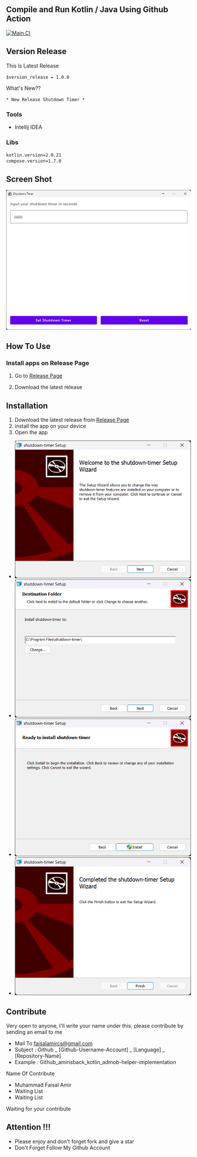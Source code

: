 ## Compile and Run Kotlin / Java Using Github Action

[![Main CI](https://github.com/amirisback/compile-run-kotlin-java-using-github-action/actions/workflows/ci.yml/badge.svg)](https://github.com/amirisback/compile-run-kotlin-java-using-github-action/actions/workflows/ci.yml)

## Version Release

This Is Latest Release

    $version_release = 1.0.0

What's New??

    * New Release Shutdown Timer *

### Tools

- Intellij IDEA

### Libs

```
kotlin.version=2.0.21
compose.version=1.7.0
```

## Screen Shot

![ss](docs/image/ss-1.png?raw=true)

## How To Use

### Install apps on Release Page

1. Go to [Release Page](https://github.com/amirisback/shutdown-timer-windows/releases)

2. Download the latest release

## Installation

1. Download the latest release from [Release Page](https://github.com/amirisback/shutdown-timer-windows/releases)
2. install the app on your device
3. Open the app

- ![installation-1](docs/image/installation-1.png?raw=true)
- ![installation-2](docs/image/installation-2.png?raw=true)
- ![installation-3](docs/image/installation-3.png?raw=true)
- ![installation-4](docs/image/installation-4.png?raw=true)

## Contribute

Very open to anyone, I'll write your name under this, please contribute by sending an email to me

- Mail To faisalamircs@gmail.com
- Subject : Github _ [Github-Username-Account] _ [Language] _ [Repository-Name]
- Example : Github_amirisback_kotlin_admob-helper-implementation

Name Of Contribute

- Muhammad Faisal Amir
- Waiting List
- Waiting List

Waiting for your contribute

## Attention !!!

- Please enjoy and don't forget fork and give a star
- Don't Forget Follow My Github Account
